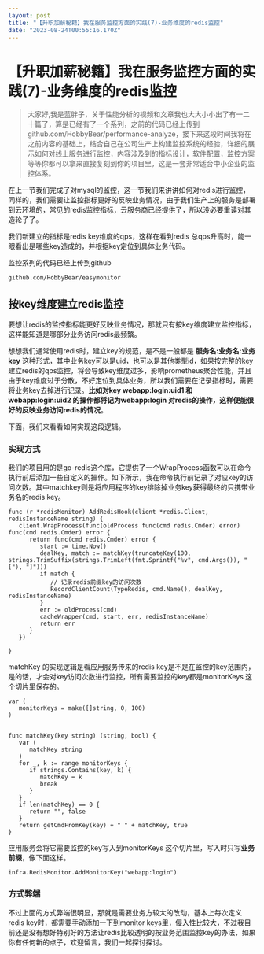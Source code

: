 ```yaml
---
layout: post
title: "【升职加薪秘籍】我在服务监控方面的实践(7)-业务维度的redis监控"
date: "2023-08-24T00:55:16.170Z"
---
```

【升职加薪秘籍】我在服务监控方面的实践(7)-业务维度的redis监控
===================================

> 大家好,我是蓝胖子，关于性能分析的视频和文章我也大大小小出了有一二十篇了，算是已经有了一个系列，之前的代码已经上传到github.com/HobbyBear/performance-analyze，接下来这段时间我将在之前内容的基础上，结合自己在公司生产上构建监控系统的经验，详细的展示如何对线上服务进行监控，内容涉及到的指标设计，软件配置，监控方案等等你都可以拿来直接复刻到你的项目里，这是一套非常适合中小企业的监控体系。

在上一节我们完成了对mysql的监控，这一节我们来讲讲如何对redis进行监控，同样的，我们需要让监控指标更好的反映业务情况，由于我们生产上的服务是部署到云环境的，常见的redis监控指标，云服务商已经提供了，所以没必要重读对其造轮子了。

我们新建立的指标是redis key维度的qps，这样在看到redis 总qps升高时，能一眼看出是哪些key造成的，并根据key定位到具体业务代码。

监控系列的代码已经上传到github

    github.com/HobbyBear/easymonitor
    

按key维度建立redis监控
---------------

要想让redis的监控指标能更好反映业务情况，那就只有按key维度建立监控指标，这样能知道是哪部分业务访问redis最频繁。

想想我们通常使用redis时，建立key的规范，是不是一般都是 **服务名:业务名:业务key** 这种形式，其中业务key可以是uid，也可以是其他类型id，如果按完整的key建立redis的qps监控，将会导致key维度过多，影响prometheus聚合性能，并且由于key维度过于分散，不好定位到具体业务，所以我们需要在记录指标时，需要将业务key去掉进行记录。**比如对key webapp:login:uid1 和 webapp:login:uid2 的操作都将记为webapp:login 对redis的操作，这样便能很好的反映业务访问redis的情况**。

下面，我们来看看如何实现这段逻辑。

### 实现方式

我们的项目用的是go-redis这个库，它提供了一个WrapProcess函数可以在命令执行前后添加一些自定义的操作。如下所示，我在命令执行前记录了对应key的访问次数。其中matchkey则是将应用程序的key排除掉业务key获得最终的只携带业务名的redis key。

    func (r *redisMonitor) AddRedisHook(client *redis.Client, redisInstanceName string) {  
       client.WrapProcess(func(oldProcess func(cmd redis.Cmder) error) func(cmd redis.Cmder) error {  
          return func(cmd redis.Cmder) error {  
             start := time.Now()  
             dealKey, match := matchKey(truncateKey(100, strings.TrimSuffix(strings.TrimLeft(fmt.Sprintf("%v", cmd.Args()), "["), "]")))  
             if match {  
                // 记录redis前缀key的访问次数
                RecordClientCount(TypeRedis, cmd.Name(), dealKey, redisInstanceName)  
             }  
             err := oldProcess(cmd)  
             cacheWrapper(cmd, start, err, redisInstanceName)  
             return err  
          }  
       })  
      
    }
    

matchKey 的实现逻辑是看应用服务传来的redis key是不是在监控的key范围内，是的话，才会对key访问次数进行监控，所有需要监控的key都是monitorKeys 这个切片里保存的。

    
    var (  
       monitorKeys = make([]string, 0, 100)  
    )
    
    
    func matchKey(key string) (string, bool) {  
       var (  
          matchKey string  
       )  
       for _, k := range monitorKeys {  
          if strings.Contains(key, k) {  
             matchKey = k  
             break  
          }  
       }  
       if len(matchKey) == 0 {  
          return "", false  
       }  
       return getCmdFromKey(key) + " " + matchKey, true  
    }
    

应用服务会将它需要监控的key写入到monitorKeys 这个切片里，写入时只写**业务前缀**，像下面这样。

    infra.RedisMonitor.AddMonitorKey("webapp:login")
    

### 方式弊端

不过上面的方式弊端很明显，那就是需要业务方较大的改动，基本上每次定义redis key时，都需要手动添加一下到monitor keys里，侵入性比较大，不过我目前还是没有想好特别好的方法让redis比较透明的按业务范围监控key的办法，如果你有任何新的点子，欢迎留言，我们一起探讨探讨。